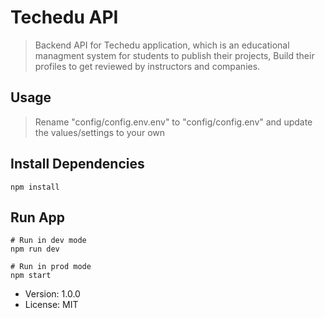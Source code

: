 # Techedu API

> Backend API for Techedu application, which is an educational managment system for students to publish their projects, Build their profiles to get reviewed by instructors and companies.

## Usage

> Rename "config/config.env.env" to "config/config.env" and update the values/settings to your own

## Install Dependencies

```
npm install
```

## Run App

```
# Run in dev mode
npm run dev

# Run in prod mode
npm start
```

- Version: 1.0.0
- License: MIT
